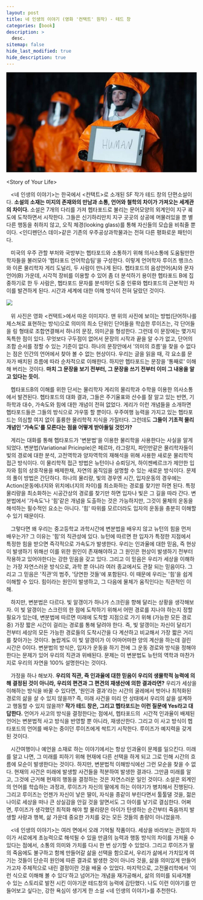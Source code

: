 ```yaml
---
layout: post
title: 네 인생의 이야기 (영화 '컨택트' 원작) - 테드 창
categories: [book]
description: >
  desc.
sitemap: false
hide_last_modified: true
hide_description: true
---
```


![](/assets/img/posts/from_tistory/089.jpg)

  


<Story of Your Life\>

  


   <네 인생의 이야기\>는 한국에서 <컨택트\>로 소개된 SF 작가 테드 창의 단편소설이다. **소설의 소재는 미지의 존재와의 만남과 소통, 언어와 철학의 차이가 가져오는 세계관의 차이다.** 소설은 7개의 다리를 가져 헵타포드로 불리는 문어모양의 외계인이 지구 궤도에 도착하면서 시작한다. 그들은 신기하리만치 지구 곳곳의 상공에 머물러있을 뿐 별다른 행동을 취하지 않고, 오직 체경(looking glass)를 통해 자신들의 모습을 비춰줄 뿐이다. <인디펜던스 데이\>같은 기존의 우주공상과학물과는 전혀 다른 평화로운 패턴이다.

  


   미국의 우주 관할 부처와 국방부는 헵타포드와 소통하기 위해 의사소통에 도움될만한 학자들을 불러모아 '헵타포드 언어학습팀'을 구성한다. 이렇게 언어학자 루이즈 뱅크스와 이론 물리학자 게리 도널리, 두 사람이 만나게 된다. 헵타포드의 음성언어(A)와 문자언어(B) 가운데, 시각적 장비를 이용할 수 있어 좀 더 분석하기 용이한 헵타포드 B에 집중하기로 한 두 사람은, 헵타포드 문자를 분석하던 도중 인류와 헵타포드의 근본적인 차이를 발견하게 된다. 시간과 세계에 대한 이해 방식이 전혀 달랐던 것이다.

  


![](https://t1.daumcdn.net/cfile/tistory/24731D4758C1714D0A)

  


  


   위 사진은 영화 <컨택트\>에서 따온 이미지다. 맨 위의 사진에 보이는 방법(단어하나를 제스쳐로 표현하는 방식)으로 의미의 최소 단위인 단어들을 학습한 루이즈는, 각 단어들을 링 형태로 조합연결해서 하나의 문장, 의미군을 형성한다. 그런데 이 문장에는 몇가지 독특한 점이 있다. 무엇보다 구두점이 없어서 문장의 시작과 끝을 알 수가 없고, 단어의 조합 순서를 정할 수 있는 기준이 없다. 하나의 문장안에서 '의미의 흐름'을 찾을 수 없다는 점은 인간의 언어에서 찾아 볼 수 없는 현상이다. 우리는 글을 읽을 때, 각 요소를 문자가 배치된 흐름에 따라 순차적으로 이해한다. 하지만 헵타포드는 문장을 '통째로' 이해해 버리는 것이다. **마치 그 문장을 보기 전부터, 그 문장을 쓰기 전부터 이미 그 내용을 알고 있다는 듯이.**

  


   헵타포드B의 이해를 위한 단서는 물리학자 게리의 물리학과 수학을 이용한 의사소통에서 발견된다. 헵타포드의 대화 결과, 그들은 주기율표와 산수를 잘 알고 있는 반면, 기하학과 대수, 가속도와 힘에 대한 개념이 전혀 없었다. 게리가 이런 개념들을 소개하면 헵타포드들은 그들의 방식으로 갸우뚱 할 뿐이다. 우주여행 능력을 가지고 있는 헵타포드는 의심할 여지 없이 훌륭한 물리학적 지식을 가질터다. 그런데도 **그들이 기초적 물리개념인 '가속도'를 모른다는 점을 어떻게 받아들일 것인가?**

  


   게리는 대화를 통해 헵타포드가 '변분법'을 이용한 물리학을 사용한다는 사실을 알게 되었다. 변분법(Variational Pricinple)은 페르마, 라그랑지, 파인만같은 물리학자들이 빛의 경로에 대한 분석, 고전역학과 양자역학의 재해석을 위해 사용한 새로운 물리학적 접근 방식이다. 이 물리학적 접근 방법은 뉴턴이나 슈뢰딩거, 하이젠베르크가 제안한 입자와 힘의 상호작용을 배제한채, 자연의 움직임을 설명할 수 있는 새로운 방식이다. 문제의 풀이 방법은 간단하다. 하나의 물리량, 빛의 경우엔 시간, 입자운동의 경우에는 Action(운동에너지와 위치에너지의 차이)를 최소화하는 경로를 찾기만 하면 된다. 특정 물리량을 최소화하는 시공간상의 경로를 찾기만 하면 입자나 빛은 그 길을 따라 간다. 변분법에서 '가속도'나 '힘'같은 개념을 도출하는 것은 가능하지만, 그것이 물체의 운동을 해석하는 필수적인 요소는 아니다. '힘' 따위를 모르더라도 입자의 운동을 충분히 이해할 수 있기 때문이다.

  


   그렇다면 왜 우리는 중고등학교 과학시간에 변분법을 배우지 않고 뉴턴의 힘을 먼저 배우는가? 그 이유는 '힘'의 직관성에 있다. 뉴턴에 따르면 한 입자가 특정한 지점에서 특정한 힘을 받으면 즉각적으로 가속도가 발생한다. 우리는 인과율에 대한 믿음, 즉 현상이 발생하기 위해선 이를 위한 원인이 존재해야하고 그 원인은 현상이 발생하기 전부터 작용하고 있어야한다는 강한 믿음을 갖고 있다. 그리고 이 믿음은 우리가 세상을 이해하는 가장 자연스러운 방식으로, 과학 뿐 아니라 여러 종교에서도 관찰 되는 믿음이다. 그리고 그 믿음은 '직관'의 범주, '당연한 것들'에 포함된다. 이 때문에 우리는 '힘'을 쉽게 이해할 수 있다. 힘이라는 원인이 발생하고, 그 다음에 물체가 움직인다는 직관적인 이해. 

  


   하지만, 변분법은 다르다. 빛 알갱이가 하나가 스크린을 향해 달리는 상황을 생각해보자. 이 빛 알갱이는 스크린의 한 점에 도착하기 위해서 어떤 경로를 지나야 하는지 정할 필요가 있는데, 변분법에 따르면 미래에 도착할 지점으로 가기 위해 (가능한 모든 경로 중) 가장 짧은 시간이 걸리는 경로를 통해 달려야 한다. 즉, 빛 알갱이는 자신이 달리기 전부터 세상의 모든 가능한 경로들의 도착시간을 다 계산하고 비교해서 가장 짧은 거리를 찾아가는 것이다. 놀랍게도 이 빛 알갱이가 이 어마어마한 양의 계산을 하는데 걸린 시간은 0이다. 변분법의 방식은, 입자가 운동을 하기 전에 그 운동 경로와 방식을 정해야 한다는 문제가 있어 우리의 직관과 위배된다. 문제는 이 변분법도 뉴턴의 역학과 마찬가지로 우리의 자연을 100% 설명한다는 것이다.

  


   가정을 하나 해보자. **우리의 직관, 즉 인과율에 대한 믿음이 우리의 생물학적 능력에 의해 결정된 것이 아니라, 우리의 편견과 그 편견의 재생산에 의한 결과라면?** 우리가 세상을 이해하는 방식을 바꿀 수 있다면, '원인과 결과'라는 시간의 굴레에서 벗어나 최적화된 경로의 삶을 살 수 있지 않을까? 즉, 미래 사건을 미리 안 상태에서 우리의 삶을 설계하고 행동할 수 있지 않을까? **작가 테드 창은, 그리고 헵타포드는 이런 질문에 Yes라고 대답한다.** 언어가 사고의 방식을 결정한다는 점에서, 헵타포드의  시간적 인과율이 배제된 언어는 변분법적 사고 방식을 반영할 뿐 아니라, 재생산한다. 그리고 이 사고 방식이 헵타포드의 언어를 배우는 중이던 루이즈에게 싹트기 시작한다. 루이즈가 예지력을 갖게 된 것이다. 

  


   시간여행이나 예언을 소재로 하는 이야기에서는 항상 인과율이 문제를 일으킨다. 미래를 알고 나면, 그 미래를 피하기 위해 현재에 다른 선택을 하게 되고 그로 인해 시간의 흐름에 모순이 발생한다는 것이다. 하지만, 변분법적 이해방식에선 그런 모순을 찾을 수 없다. 현재의 사건은 미래에 발생할 사건들을 적분하여 발생한 결과다. 그만큼 미래를 알고, 그것에 근거해 현재의 행동을 결정하는 것은 자연스러운 일인 것이다. 소설은 외계인의 언어를 학습하는 과정과, 루이즈가 자신의 딸에게 하는 이야기가 병치해서 진행된다. 그리고 루이즈는 언젠가 자신이 낳은 딸이, 자식을 종같이 부린다면서 툴툴댈 것을, 젊은 나이로 세상을 떠나 큰 상실감을 안길 것을 알면서도 그 아이를 낳기로 결심한다. 어쩌면, 루이즈가 생각했던 최적화 해야 할 물리량은 아이가 탄생하는 순간부터 죽음까지 발생할 사랑과 행복, 삶 가운데 중요한 가치를 갖는 모든 것들의 총량이 아니었을까.

  


   <네 인생의 이야기\>는 여러 면에서 오래 기억될 작품이다. 세상을 바라보는 관점의 차이가 서로에게 초능력으로 해석될 수 있을 만큼의 능력과 행동 방식의 차이를 가져올 수 있다는 점에서, 소통의 의미와 가치를 다시 한 번 상기할 수 있었다. 그리고 루이즈가 딸의 죽음에도 불구하고 함께 만들어갈 삶을 선택을 함으로서, 우리가 삶에서 가치있게 여기는 것들이 단순히 원인에 따른 결과로 발생한 것이 아니라 것을, 삶을 의미있게 만들어 가고자 주체적으로 내린 결정이란 것을 배울 수 있었다. 마지막으로, 고전물리학에서 '이런 식으로 이해해 볼 수 있다'하고 넘어가는 개념을 재가공해서, 삶의 의미를 되새겨볼 수 있는 스토리로 발전 시킨 이야기꾼 테드창의 능력에 감탄했다. 나도 이런 이야기를 만들어보고 싶다는, 강한 욕심이 생기게 한 소설 <네 인생의 이야기\>를 추천한다.

  



